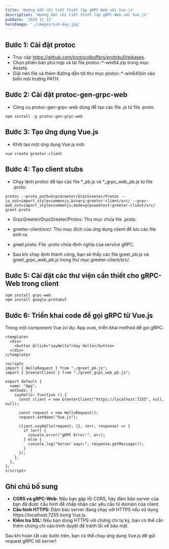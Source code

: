 ```yaml
---
title: 'Hướng dẫn chi tiết thiết lập gRPC-Web với Vue.js'
description: 'Hướng dẫn chi tiết thiết lập gRPC-Web với Vue.js'
pubDate: '2024 11 12'
heroImage: './images/ssh-key.jpg'
---
```

## Bước 1: Cài đặt protoc

- Truy cập https://github.com/protocolbuffers/protobuf/releases.
- Chọn phiên bản phù hợp và tải file protoc-*-win64.zip trong mục Assets.
- Giải nén file và thêm đường dẫn tới thư mục protoc-\*-win64\bin vào biến môi trường PATH.

## Bước 2: Cài đặt protoc-gen-grpc-web

- Công cụ protoc-gen-grpc-web dùng để tạo các file .js từ file .proto.

```
npm install -g protoc-gen-grpc-web
```

## Bước 3: Tạo ứng dụng Vue.js

- Khởi tạo một ứng dụng Vue.js mới:

```
vue create greeter-client
```

## Bước 4: Tạo client stubs

- Chạy lệnh protoc để tạo các file *_pb.js và *_grpc_web_pb.js từ file .proto:

```
protoc --proto_path=GrpcGreeter/GrpcGreeter/Protos --js_out=import_style=commonjs,binary:greeter-client/src/ --grpc-web_out=import_style=commonjs,mode=grpcwebtext:greeter-client/src/ greet.proto
```

- GrpcGreeter/GrpcGreeter/Protos: Thư mục chứa file .proto.
- greeter-client/src/: Thư mục đích của ứng dụng client để lưu các file sinh ra.
- greet.proto: File .proto chứa định nghĩa của service gRPC.

- Sau khi chạy lệnh thành công, bạn sẽ thấy các file greet_pb.js và greet_grpc_web_pb.js trong thư mục greeter-client/src/.

## Bước 5: Cài đặt các thư viện cần thiết cho gRPC-Web trong client

```
npm install grpc-web
npm install google-protobuf
```

## Bước 6: Triển khai code để gọi gRPC từ Vue.js

Trong một component Vue (ví dụ: App.vue), triển khai method để gọi gRPC:

```
<template>
  <div>
    <button @click="sayHello">Say Hello</button>
  </div>
</template>

<script>
import { HelloRequest } from "./greet_pb.js";
import { GreeterClient } from "./greet_grpc_web_pb.js";

export default {
  name: "App",
  methods: {
    sayHello: function () {
      const client = new GreeterClient("https://localhost:7255", null, null);

      const request = new HelloRequest();
      request.setName("Vue.js");

      client.sayHello(request, {}, (err, response) => {
        if (err) {
          console.error("gRPC Error:", err);
        } else {
          console.log("Server says:", response.getMessage());
        }
      });
    },
  },
};
</script>
```

## Ghi chú bổ sung
- **CORS và gRPC-Web:** Nếu bạn gặp lỗi CORS, hãy đảm bảo server của bạn đã được cấu hình để chấp nhận các yêu cầu từ domain của client.
- **Cấu hình HTTPS:** Đảm bảo server đang chạy với HTTPS nếu sử dụng https://localhost:7255 trong Vue.js.
- **Kiểm tra SSL:** Nếu bạn dùng HTTPS với chứng chỉ tự ký, bạn có thể cần thêm chứng chỉ vào trình duyệt để tránh lỗi về bảo mật.

Sau khi hoàn tất các bước trên, bạn có thể chạy ứng dụng Vue.js để gửi request gRPC tới server!
